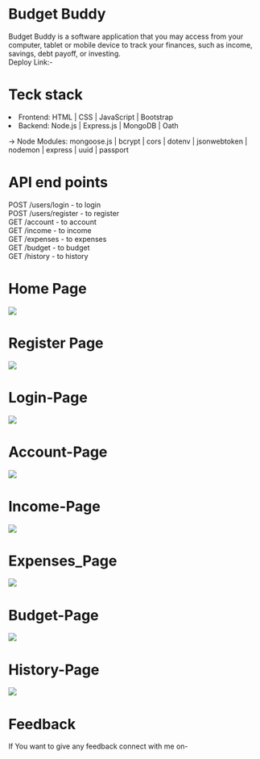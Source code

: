 <h1>Budget Buddy</h1>
<p>Budget Buddy  is a software application that you may access from your computer, tablet or mobile device to track your finances, such as income, savings, debt payoff, or investing.
<br>
  Deploy Link:-
</p>
<h1>Teck stack</h1>

<li>Frontend: HTML | CSS | JavaScript | Bootstrap </li>

<li> Backend: Node.js | Express.js | MongoDB | Oath </li>

<p>→ Node Modules: mongoose.js | bcrypt | cors | dotenv | jsonwebtoken | nodemon | express | uuid | passport </p>

<h1>API end points</h1>
<p>
POST /users/login - to login<br>
POST /users/register - to register</br>
GET /account  - to account<br>
GET /income  - to income<br>
GET /expenses - to expenses<br>
GET /budget - to budget <br>
GET /history - to history<br>

</p>

<h1>Home Page </h1>
<img src="https://user-images.githubusercontent.com/112817197/229363692-70efa206-019e-4d17-91f0-372fe1a2fbcd.png">
<h1>Register Page</h1>
<img src="https://user-images.githubusercontent.com/112817197/229363889-d5b816b9-6dbf-4cf0-839d-fd4e233fc1c4.png">
<h1>Login-Page</h1>
<img src="https://user-images.githubusercontent.com/112817197/229363794-409253a7-ccf7-4ffa-b6b3-1b7c2d874ed4.png">
<h1>Account-Page</h1>
<img src="https://user-images.githubusercontent.com/112817197/229364421-6c4bc408-1a08-4f42-8050-0189becd89c2.png">
<h1>Income-Page</h1>
<img src="https://user-images.githubusercontent.com/112817197/229364080-e4f8f2d5-a67c-45f4-99fd-c63c169accee.png">
<h1>Expenses_Page</h1>
<img src="https://user-images.githubusercontent.com/112817197/229366183-29dd2338-ef6d-4da3-9246-c820a790623d.png">
<h1>Budget-Page</h1>
<img src="https://user-images.githubusercontent.com/112817197/229364616-6b80a814-0d2f-4332-94ca-f49dfdacdf6d.png">
<h1>History-Page</h1>
<img src="https://user-images.githubusercontent.com/112817197/229365054-ae41d2c0-eb87-47b3-bc0d-49af3eef2bb3.png">
<h1>Feedback</h1>
<p>If You want to give any feedback connect with me on- </p>
